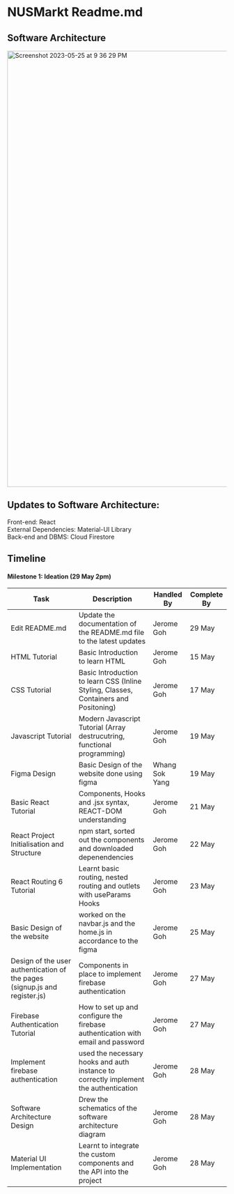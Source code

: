 <h1> NUSMarkt Readme.md </h1> 

<h2> Software Architecture </h2> 
<img width="1001" alt="Screenshot 2023-05-25 at 9 36 29 PM" src="https://github.com/jaejayrome/NUSMarkt/assets/80029422/af8a13d4-f10b-43e0-8ecd-7c4215c66d59">


<h2> Updates to Software Architecture: </h2>

Front-end: React
<br />
External Dependencies: Material-UI Library
<br />
Back-end and DBMS: Cloud Firestore


<h2> Timeline </h2>  
<h4> Milestone 1: Ideation (29 May 2pm) </h4> 

Task | Description | Handled By| Complete By
--- | --- | --- | ---
Edit README.md | Update the documentation of the README.md file to the latest updates | Jerome Goh | 29 May
HTML Tutorial | Basic Introduction to learn HTML | Jerome Goh | 15 May
CSS Tutorial | Basic Introduction to learn CSS (Inline Styling, Classes, Containers and Positoning) | Jerome Goh | 17 May
Javascript Tutorial | Modern Javascript Tutorial (Array destrucutring, functional programming) |  Jerome Goh | 19 May
Figma Design | Basic Design of the website done using figma | Whang Sok Yang | 19 May
Basic React Tutorial | Components, Hooks and .jsx syntax, REACT-DOM understanding | Jerome Goh | 21 May
React Project Initialisation and Structure | npm start, sorted out the components and downloaded depenendencies | Jerome Goh | 22 May
React Routing 6 Tutorial | Learnt basic routing, nested routing and outlets with useParams Hooks | Jerome Goh | 23 May
Basic Design of the website | worked on the navbar.js and the home.js in accordance to the figma | Jerome Goh | 25 May
Design of the user authentication of the pages (signup.js and register.js) | Components in place to implement firebase authentication | Jerome Goh | 27 May
Firebase Authentication Tutorial | How to set up and configure the firebase authentication with email and password | Jerome Goh | 27 May
Implement firebase authentication | used the necessary hooks and auth instance to correctly implement the authentication | Jerome Goh | 28 May
Software Architecture Design | Drew the schematics of the software architecture diagram | Jerome Goh | 28 May
Material UI Implementation | Learnt to integrate the custom components and the API into the project | Jerome Goh | 28 May
